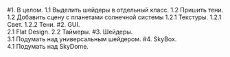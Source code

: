 #1. В целом.
	1.1 Выделить шейдеры в отдельный класс.
	1.2 Пришить тени.
	1.2 Добавить сцену с планетами солнечной системы
		1.2.1 Текстуры.
		1.2.1 Свет.
		1.2.2 Тени.
#2. GUI.																					
	2.1 Flat Design.
	2.2 Таймеры.
#3. Шейдеры.																									
	3.1 Подумать над универсальным шейдером.
#4. SkyBox.																									
	4.1 Подумать над SkyDome.